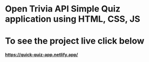 <h1>Open Trivia API Simple Quiz application using HTML, CSS, JS</h1>

# To see the project live click below

#### https://quick-quiz-app.netlify.app/
